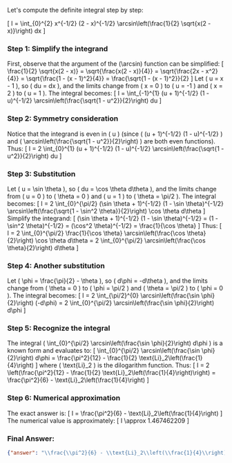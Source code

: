 Let's compute the definite integral step by step:

\[
I = \int_{0}^{2} x^{-1/2} (2 - x)^{-1/2} \arcsin\left(\frac{1}{2} \sqrt{x(2 - x)}\right) dx
\]

### Step 1: Simplify the integrand
First, observe that the argument of the \(\arcsin\) function can be simplified:
\[
\frac{1}{2} \sqrt{x(2 - x)} = \sqrt{\frac{x(2 - x)}{4}} = \sqrt{\frac{2x - x^2}{4}} = \sqrt{\frac{1 - (x - 1)^2}{4}} = \frac{\sqrt{1 - (x - 1)^2}}{2}
\]
Let \( u = x - 1 \), so \( du = dx \), and the limits change from \( x = 0 \) to \( u = -1 \) and \( x = 2 \) to \( u = 1 \). The integral becomes:
\[
I = \int_{-1}^{1} (u + 1)^{-1/2} (1 - u)^{-1/2} \arcsin\left(\frac{\sqrt{1 - u^2}}{2}\right) du
\]

### Step 2: Symmetry consideration
Notice that the integrand is even in \( u \) (since \( (u + 1)^{-1/2} (1 - u)^{-1/2} \) and \( \arcsin\left(\frac{\sqrt{1 - u^2}}{2}\right) \) are both even functions). Thus:
\[
I = 2 \int_{0}^{1} (u + 1)^{-1/2} (1 - u)^{-1/2} \arcsin\left(\frac{\sqrt{1 - u^2}}{2}\right) du
\]

### Step 3: Substitution
Let \( u = \sin \theta \), so \( du = \cos \theta d\theta \), and the limits change from \( u = 0 \) to \( \theta = 0 \) and \( u = 1 \) to \( \theta = \pi/2 \). The integral becomes:
\[
I = 2 \int_{0}^{\pi/2} (\sin \theta + 1)^{-1/2} (1 - \sin \theta)^{-1/2} \arcsin\left(\frac{\sqrt{1 - \sin^2 \theta}}{2}\right) \cos \theta d\theta
\]
Simplify the integrand:
\[
(\sin \theta + 1)^{-1/2} (1 - \sin \theta)^{-1/2} = (1 - \sin^2 \theta)^{-1/2} = (\cos^2 \theta)^{-1/2} = \frac{1}{\cos \theta}
\]
Thus:
\[
I = 2 \int_{0}^{\pi/2} \frac{1}{\cos \theta} \arcsin\left(\frac{\cos \theta}{2}\right) \cos \theta d\theta = 2 \int_{0}^{\pi/2} \arcsin\left(\frac{\cos \theta}{2}\right) d\theta
\]

### Step 4: Another substitution
Let \( \phi = \frac{\pi}{2} - \theta \), so \( d\phi = -d\theta \), and the limits change from \( \theta = 0 \) to \( \phi = \pi/2 \) and \( \theta = \pi/2 \) to \( \phi = 0 \). The integral becomes:
\[
I = 2 \int_{\pi/2}^{0} \arcsin\left(\frac{\sin \phi}{2}\right) (-d\phi) = 2 \int_{0}^{\pi/2} \arcsin\left(\frac{\sin \phi}{2}\right) d\phi
\]

### Step 5: Recognize the integral
The integral \( \int_{0}^{\pi/2} \arcsin\left(\frac{\sin \phi}{2}\right) d\phi \) is a known form and evaluates to:
\[
\int_{0}^{\pi/2} \arcsin\left(\frac{\sin \phi}{2}\right) d\phi = \frac{\pi^2}{12} - \frac{1}{2} \text{Li}_2\left(\frac{1}{4}\right)
\]
where \( \text{Li}_2 \) is the dilogarithm function. Thus:
\[
I = 2 \left(\frac{\pi^2}{12} - \frac{1}{2} \text{Li}_2\left(\frac{1}{4}\right)\right) = \frac{\pi^2}{6} - \text{Li}_2\left(\frac{1}{4}\right)
\]

### Step 6: Numerical approximation
The exact answer is:
\[
I = \frac{\pi^2}{6} - \text{Li}_2\left(\frac{1}{4}\right)
\]
The numerical value is approximately:
\[
I \approx 1.467462209
\]

### Final Answer:
```json
{"answer": "\\frac{\\pi^2}{6} - \\text{Li}_2\\left(\\frac{1}{4}\\right)", "numerical_answer": "1.4674622093"}
```